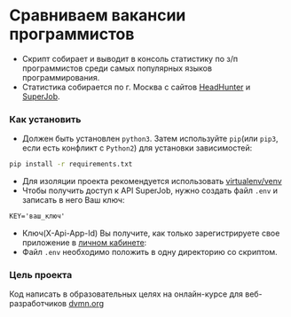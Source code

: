# Сравниваем вакансии программистов 
* Скрипт собирает и выводит в консоль статистику по з/п программистов среди
 самых популярных языков программирования.
* Статистика собирается по г. Москва с сайтов [HeadHunter](https://hh.ru/)
 и [SuperJob](https://www.superjob.ru/).
### Как установить 
* Должен быть установлен `python3`. Затем используйте `pip`(или `pip3`, 
 если есть конфликт с `Python2`) для установки зависимостей: 
 ```bash
 pip install -r requirements.txt
 ```
 * Для изоляции проекта рекомендуется использовать 
 [virtualenv/venv](https://docs.python.org/3/library/venv.html)
 * Чтобы получить доступ к API SuperJob, нужно создать файл `.env` и записать
 в него Ваш ключ:
 ```txt
 KEY='ваш_ключ'
  ```
* Ключ(X-Api-App-Id) Вы получите, как только зарегистрируете свое приложение
 в [личном кабинете](https://api.superjob.ru/#gettin):
* Файл `.env` необходимо положить в одну директорию со скриптом.
 
 ### Цель проекта
 Код написать в образовательных целях на онлайн-курсе для веб-разработчиков 
 [dvmn.org](dvmn.org)